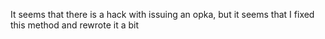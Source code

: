 It seems that there is a hack with issuing an opka, but it seems that I fixed this method and rewrote it a bit
